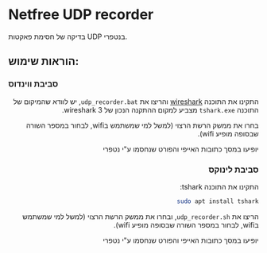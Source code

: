 # Netfree UDP recorder
בדיקה של חסימת פאקטות UDP בנטפרי.

## הוראות שימוש:

### סביבת ווינדוס

<div dir="rtl" text-align="right">

התקינו את התוכנה [wireshark](https://www.wireshark.org/download.html) והריצו את `udp_recorder.bat`, יש לוודא שהמיקום של התוכנה `tshark.exe` מצביע למקום ההתקנה הנכון של wireshark 3.

בחרו את ממשק הרשת הרצוי (למשל למי שמשתמש בwifi, לבחור במספר השורה שבסופה מופיע wifi).

יופיעו במסך כתובות האייפי והפורט שנחסמו ע"י נטפרי

### סביבת לינוקס

התקינו את התוכנה tshark:

```bash
sudo apt install tshark
```

הריצו את `udp_recorder.sh`, ובחרו את ממשק הרשת הרצוי (למשל למי שמשתמש בwifi, לבחור במספר השורה שבסופה מופיע wifi).

יופיעו במסך כתובות האייפי והפורט שנחסמו ע"י נטפרי

